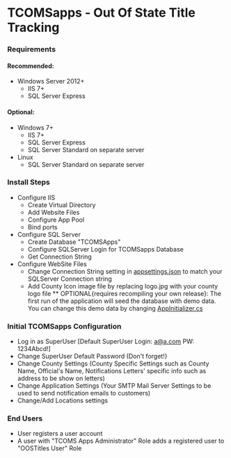 # TCOMSapps - Out Of State Title Tracking

### Requirements

 #### Recommended:
 * Windows Server 2012+ 
   * IIS 7+ 
   * SQL Server Express
 
 #### Optional:
 * Windows 7+
   * IIS 7+
   * SQL Server Express
   * SQL Server Standard on separate server
 * Linux
   * SQL Server Standard on separate server
  
### Install Steps

* Configure IIS  
  * Create Virtual Directory  
  * Add Website Files
  * Configure App Pool
  * Bind ports
* Configure SQL Server
  * Create Database "TCOMSApps"
  * Configure SQLServer Login for TCOMSapps Database
  * Get Connection String
* Configure WebSite Files
  * Change Connection String setting in [appsettings.json](TCOMSapps/TCOMSapps/appsettings.json) to match your SQLServer Connection string
  * Add County Icon image file by replacing logo.jpg with your county logo file
  ** OPTIONAL{requires recompiling your own release}: The first run of the application will seed the database with demo data.  You can change this demo data by changing [AppInitializer.cs](TCOMSapps/TCOMSapps/Data/AppInitializer.cs)
  
### Initial TCOMSapps Configuration

* Log in as SuperUser [Default SuperUser Login: a@a.com PW: 1234Abcd!]
* Change SuperUser Default Password (Don't forget!}
* Change County Settings (County Specific Settings such as County Name, Official's Name, Notifications Letters' specific info such as address to be show on letters)
* Change Application Settings (Your SMTP Mail Server Settings to be used to send notification emails to customers)
* Change/Add Locations settings	

### End Users

* User registers a user account
* A user with "TCOMS Apps Administrator" Role adds a registered user to "OOSTitles User" Role
